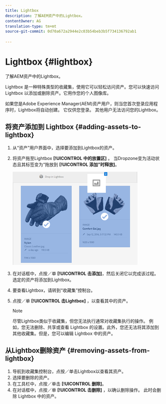 ```yaml
---
title: Lightbox
description: 了解AEM资产中的Lightbox。
contentOwner: AG
translation-type: tm+mt
source-git-commit: 0d70a672a2944e2c03b54beb3b5f734136792ab1

---
```



# Lightbox {#lightbox}

了解AEM资产中的Lightbox。

Lightbox 是一种特殊类型的收藏集，使用它可以轻松访问资产。您可以快速访问 Lightbox 以添加或删除资产。它用作您的个人图像库。

如果您是Adobe Experience Manager(AEM)资产用户，则当您首次登录应用程序时，Lightbox将自动创建。 它仅供您登录。 其他用户无法访问您的Lightbox。

## 将资产添加到 Lightbox {#adding-assets-to-lightbox}

1. 从“资产”用户界面中，选择要添加到Lightbox的资产。
1. 将资产拖至Lightbox **[!UICONTROL 中的放置区]** 。 当Dropzone变为活动状态且其标签变为“拖放到 **[!UICONTROL 添加”时释放]**。

   ![add_to_lightbox](assets/add_to_lightbox.png)

1. 在对话框中，点按／单 **[!UICONTROL 击添加]**，然后关闭它以完成该过程。 选定的资产将添加到Lightbox。
1. 要查看Lightbox，请转到“收藏集”控制台。
1. 点按／单 **[!UICONTROL 击Lightbox]** ，以查看其中的资产。

   >[!NOTE]
   >
   >尽管Lightbox类似于收藏集，但您无法执行通常对收藏集执行的操作。 例如，您无法删除、共享或查看 Lightbox 的设置。此外，您还无法将其添加到其他收藏集。但是，您可以编辑 Lightbox 中的资产。

## 从Lightbox删除资产 {#removing-assets-from-lightbox}

1. 导航到收藏集控制台，点按／单击Lightbox以查看其资产。
1. 选择要删除的资产。
1. 在工具栏中，点按／单击 **[!UICONTROL 删除]**。
1. 在对话框中，点按／单 **[!UICONTROL 击删除]** ，以确认删除操作。 此时会删除 Lightbox 中的资产。

